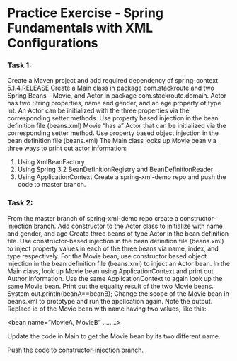 # Practice Exercise - Spring Fundamentals with XML Configurations

### Task 1:

Create a Maven project and add required dependency of spring-context 5.1.4.RELEASE Create a Main class in package com.stackroute and two Spring Beans – Movie, and Actor in package com.stackroute.domain. Actor has two String properties, name and gender, and an age property of type int. An Actor can be initialized with the three properties via the corresponding setter methods. Use property based injection in the bean definition file (beans.xml) Movie “has a” Actor that can be initialized via the corresponding setter method. Use property based object injection in the bean definition file (beans.xml) The Main class looks up Movie bean via three ways to print out actor information:

1.  Using XmlBeanFactory
2.  Using Spring 3.2 BeanDefinitionRegistry and BeanDefinitionReader
3.  Using ApplicationContext Create a spring-xml-demo repo and push the code to master branch.

### Task 2:

From the master branch of spring-xml-demo repo create a constructor-injection branch. Add constructor to the Actor class to initialize with name and gender, and age Create three beans of type Actor in the bean definition file. Use constructor-based injection in the bean definition file (beans.xml) to inject property values in each of the three beans via name, index, and type respectively. For the Movie bean, use constructor based object injection in the bean definition file (beans.xml) to inject an Actor bean. In the Main class, look up Movie bean using ApplicationContext and print out Author information. Use the same ApplicationContext to again look up the same Movie bean. Print out the equality result of the two Movie beans. System.out.println(beanA==beanB); Change the scope of the Movie bean in beans.xml to prototype and run the application again. Note the output. Replace id of the Movie bean with name having two values, like this:

<bean name=”MovieA, MovieB” ……..>

Update the code in Main to get the Movie bean by its two different name.

Push the code to constructor-injection branch.

